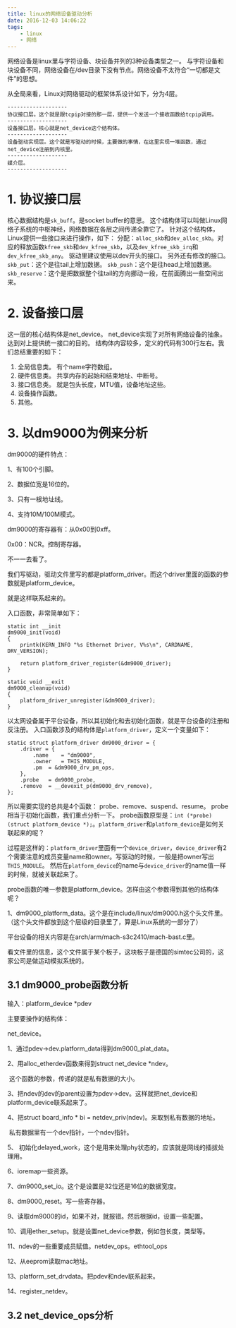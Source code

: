 ```yaml
---
title: linux的网络设备驱动分析
date: 2016-12-03 14:06:22
tags:
	- linux
	- 网络
---
```

网络设备是linux里与字符设备、块设备并列的3种设备类型之一。
与字符设备和块设备不同，网络设备在/dev目录下没有节点。网络设备不太符合“一切都是文件”的思想。


从全局来看，Linux对网络驱动的框架体系设计如下，分为4层。
```
-------------------
协议接口层。这个就是跟tcpip对接的那一层，提供一个发送一个接收函数给tcpip调用。
-------------------
设备接口层。核心就是net_device这个结构体。
-------------------
设备驱动实现层。这个就是写驱动的时候，主要做的事情，在这里实现一堆函数，通过net_device注册到内核里。
-------------------
媒介层。
-------------------
```
# 1. 协议接口层
核心数据结构是`sk_buff`。是socket buffer的意思。
这个结构体可以叫做Linux网络子系统的中枢神经，网络数据在各层之间传递全靠它了。
针对这个结构体，Linux提供一些接口来进行操作，如下：
分配：`alloc_skb`和`dev_alloc_skb`。对应的释放函数`kfree_skb`和`dev_kfree_skb`，以及`dev_kfree_skb_irq`和`dev_kfree_skb_any`。
驱动里建议使用以dev开头的接口。
另外还有修改的接口。
`skb_put`：这个是往tail上增加数据。
`skb_push`：这个是往head上增加数据。
`skb_reserve`：这个是把数据整个往tail的方向挪动一段，在前面腾出一些空间出来。

# 2. 设备接口层
这一层的核心结构体是net_device。
net_device实现了对所有网络设备的抽象。达到对上提供统一接口的目的。
结构体内容较多，定义的代码有300行左右。我们总结重要的如下：
1. 全局信息类。
  有个name字符数组。
2. 硬件信息类。
  共享内存的起始和结束地址、中断号。
3. 接口信息类。
  就是包头长度，MTU值，设备地址这些。
4. 设备操作函数。
5. 其他。


# 3. 以dm9000为例来分析

dm9000的硬件特点：

1、有100个引脚。

2、数据位宽是16位的。

3、只有一根地址线。

4、支持10M/100M模式。

dm9000的寄存器有：从0x00到0xff。

0x00：NCR。控制寄存器。

不一一去看了。



我们写驱动，驱动文件里写的都是platform_driver。而这个driver里面的函数的参数就是platform_device。

就是这样联系起来的。



入口函数，非常简单如下：

```
static int __init
dm9000_init(void)
{
	printk(KERN_INFO "%s Ethernet Driver, V%s\n", CARDNAME, DRV_VERSION);

	return platform_driver_register(&dm9000_driver);
}

static void __exit
dm9000_cleanup(void)
{
	platform_driver_unregister(&dm9000_driver);
}
```
以太网设备属于平台设备，所以其初始化和去初始化函数，就是平台设备的注册和反注册。
入口函数涉及的结构体是`platform_driver`，定义一个变量如下：
```
static struct platform_driver dm9000_driver = {
	.driver	= {
		.name    = "dm9000",
		.owner	 = THIS_MODULE,
		.pm	 = &dm9000_drv_pm_ops,
	},
	.probe   = dm9000_probe,
	.remove  = __devexit_p(dm9000_drv_remove),
};
```
所以需要实现的总共是4个函数：
probe、remove、suspend、resume。
probe相当于初始化函数，我们重点分析一下。
probe函数原型是：`int (*probe)(struct platform_device *);`。`platform_driver`和`platform_device`是如何关联起来的呢？

过程是这样的：`platform_driver`里面有一个`device_driver`，`device_driver`有2个需要注意的成员变量name和owner。写驱动的时候，一般是把owner写出`THIS_MODULE`。
然后在`platform_device`的name与`device_driver`的name值一样的时候，就被关联起来了。



probe函数的唯一参数是platform_device。怎样由这个参数得到其他的结构体呢？

1、dm9000_platform_data。这个是在include/linux/dm9000.h这个头文件里。（这个头文件都放到这个层级的目录里了，算是Linux系统的一部分了）

平台设备的相关内容是在arch/arm/mach-s3c2410/mach-bast.c里。

看文件里的信息，这个文件属于某个板子，这块板子是德国的simtec公司的，这家公司是做运动模拟系统的。



## 3.1 dm9000_probe函数分析

输入：platform_device *pdev

主要要操作的结构体：

net_device。



1、通过pdev->dev.platform_data得到dm9000_plat_data。

2、用alloc_etherdev函数来得到struct net_device *ndev。

​	这个函数的参数，传递的就是私有数据的大小。

3、把ndev的dev的parent设置为pdev->dev。这样就把net_device和platform_device联系起来了。

4、把struct board_info * bi = netdev_priv(ndev)。来取到私有数据的地址。

​	私有数据里有一个dev指针，一个ndev指针。

5、 初始化delayed_work，这个是用来处理phy状态的，应该就是网线的插拔处理用。

6、ioremap一些资源。

7、dm9000_set_io。这个是设置是32位还是16位的数据宽度。

8、dm9000_reset。写一些寄存器。

9、读取dm9000的id，如果不对，就报错。然后根据id，设置一些配置。

10、调用ether_setup。就是设置net_device参数，例如包长度，类型等。

11、ndev的一些重要成员赋值。netdev_ops。ethtool_ops

12、从eeprom读取mac地址。

13、platform_set_drvdata。把pdev和ndev联系起来。

14、register_netdev。

## 3.2 net_device_ops分析

